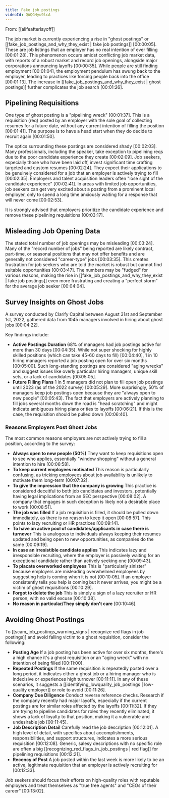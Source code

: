 ```yaml
---
title: Fake job postings
videoId: QAQGHyu9lcA
---
```


From: [[alifeafterlayoff]] <br/> 

The job market is currently experiencing a rise in "ghost postings" or [[fake_job_postings_and_why_they_exist | fake job postings]] <a class="yt-timestamp" data-t="00:00:05">[00:00:05]</a>. These are job listings that an employer has no real intention of ever filling <a class="yt-timestamp" data-t="00:01:28">[00:01:28]</a>. This phenomenon occurs amidst conflicting job market data, with reports of a robust market and record job openings, alongside major corporations announcing layoffs <a class="yt-timestamp" data-t="00:00:35">[00:00:35]</a>. While people are still finding employment <a class="yt-timestamp" data-t="00:01:04">[00:01:04]</a>, the employment pendulum has swung back to the employer, leading to practices like forcing people back into the office <a class="yt-timestamp" data-t="00:01:13">[00:01:13]</a>. The increase in [[fake_job_postings_and_why_they_exist | ghost postings]] further complicates the job search <a class="yt-timestamp" data-t="00:01:26">[00:01:26]</a>.

## Pipelining Requisitions

One type of ghost posting is a "pipelining wreck" <a class="yt-timestamp" data-t="00:01:37">[00:01:37]</a>. This is a requisition (req) posted by an employer with the sole goal of collecting resumes for a future date, without any current intention of filling the position <a class="yt-timestamp" data-t="00:01:41">[00:01:41]</a>. The purpose is to have a head start when they do decide to recruit again <a class="yt-timestamp" data-t="00:01:50">[00:01:50]</a>.

The optics surrounding these postings are considered shady <a class="yt-timestamp" data-t="00:02:03">[00:02:03]</a>. Many professionals, including the speaker, take exception to pipelining reqs due to the poor candidate experience they create <a class="yt-timestamp" data-t="00:02:09">[00:02:09]</a>. Job seekers, especially those who have been laid off, invest significant time crafting targeted and custom resumes <a class="yt-timestamp" data-t="00:02:24">[00:02:24]</a>. They expect their applications to be genuinely considered for a job that an employer is actively trying to fill <a class="yt-timestamp" data-t="00:02:35">[00:02:35]</a>. Employers and talent acquisition leaders often "lose sight of the candidate experience" <a class="yt-timestamp" data-t="00:02:41">[00:02:41]</a>. In areas with limited job opportunities, job seekers can get very excited about a posting from a prominent local employer, only to spend a long time anxiously waiting for a response that will never come <a class="yt-timestamp" data-t="00:02:53">[00:02:53]</a>.

It is strongly advised that employers prioritize the candidate experience and remove these pipelining requisitions <a class="yt-timestamp" data-t="00:03:17">[00:03:17]</a>.

## Misleading Job Opening Data

The stated total number of job openings may be misleading <a class="yt-timestamp" data-t="00:03:24">[00:03:24]</a>. Many of the "record number of jobs" being reported are likely contract, part-time, or seasonal positions that may not offer benefits and are generally not considered "career-type" jobs <a class="yt-timestamp" data-t="00:03:35">[00:03:35]</a>. This creates frustration for job seekers who are told the market is robust but cannot find suitable opportunities <a class="yt-timestamp" data-t="00:03:47">[00:03:47]</a>. The numbers may be "fudged" for various reasons, making the rise in [[fake_job_postings_and_why_they_exist | fake job postings]] even more frustrating and creating a "perfect storm" for the average job seeker <a class="yt-timestamp" data-t="00:04:04">[00:04:04]</a>.

## Survey Insights on Ghost Jobs

A survey conducted by Clarify Capital between August 31st and September 1st, 2022, gathered data from 1045 managers involved in hiring about ghost jobs <a class="yt-timestamp" data-t="00:04:22">[00:04:22]</a>.

Key findings include:
*   **Active Postings Duration** 68% of managers had job postings active for more than 30 days <a class="yt-timestamp" data-t="00:04:35">[00:04:35]</a>. While not super shocking for highly skilled positions (which can take 45-60 days to fill) <a class="yt-timestamp" data-t="00:04:40">[00:04:40]</a>, 1 in 10 hiring managers reported a job posting open for over six months <a class="yt-timestamp" data-t="00:05:00">[00:05:00]</a>. Such long-standing postings are considered "aging wrecks" and suggest issues like overly particular hiring managers, unique skill sets, or a lack of candidates <a class="yt-timestamp" data-t="00:05:05">[00:05:05]</a>.
*   **Future Filling Plans** 1 in 5 managers did not plan to fill open job postings until 2023 (as of the 2022 survey) <a class="yt-timestamp" data-t="00:05:29">[00:05:29]</a>. More surprisingly, 50% of managers keep job postings open because they are "always open to new people" <a class="yt-timestamp" data-t="00:05:43">[00:05:43]</a>. The fact that employers are actively planning to fill jobs several months down the road is "head scratching" and might indicate ambiguous hiring plans or ties to layoffs <a class="yt-timestamp" data-t="00:06:21">[00:06:21]</a>. If this is the case, the requisition should be pulled down <a class="yt-timestamp" data-t="00:06:40">[00:06:40]</a>.

### Reasons Employers Post Ghost Jobs

The most common reasons employers are not actively trying to fill a position, according to the survey:
*   **Always open to new people (50%)** They want to keep requisitions open to see who applies, essentially "window shopping" without a general intention to hire <a class="yt-timestamp" data-t="00:06:58">[00:06:58]</a>.
*   **To keep current employees motivated** This reason is particularly confusing, as tricking employees about job availability is unlikely to motivate them long-term <a class="yt-timestamp" data-t="00:07:32">[00:07:32]</a>.
*   **To give the impression that the company is growing** This practice is considered deceitful to both job candidates and investors, potentially having legal implications from an SEC perspective <a class="yt-timestamp" data-t="00:08:02">[00:08:02]</a>. A company that engages in such deception is likely not a desirable place to work <a class="yt-timestamp" data-t="00:08:51">[00:08:51]</a>.
*   **The job was filled** If a job requisition is filled, it should be pulled down immediately, as there is no reason to keep it open <a class="yt-timestamp" data-t="00:08:57">[00:08:57]</a>. This points to lazy recruiting or HR practices <a class="yt-timestamp" data-t="00:09:14">[00:09:14]</a>.
*   **To have an active pool of candidates/applicants in case there is turnover** This is analogous to individuals always keeping their resumes updated and being open to new opportunities, as companies do the same <a class="yt-timestamp" data-t="00:09:19">[00:09:19]</a>.
*   **In case an irresistible candidate applies** This indicates lazy and irresponsible recruiting, where the employer is passively waiting for an exceptional candidate rather than actively seeking one <a class="yt-timestamp" data-t="00:09:43">[00:09:43]</a>.
*   **To placate overworked employees** This is "particularly sinister" because employers are misleading overwhelmed employees by suggesting help is coming when it is not <a class="yt-timestamp" data-t="00:10:05">[00:10:05]</a>. If an employer consistently tells you help is coming but it never arrives, you might be a victim of ghost requisitions <a class="yt-timestamp" data-t="00:10:29">[00:10:29]</a>.
*   **Forgot to delete the job** This is simply a sign of a lazy recruiter or HR person, with no valid excuse <a class="yt-timestamp" data-t="00:10:38">[00:10:38]</a>.
*   **No reason in particular/They simply don't care** <a class="yt-timestamp" data-t="00:10:46">[00:10:46]</a>.

## Avoiding Ghost Postings

To [[scam_job_postings_warning_signs | recognize red flags in job postings]] and avoid falling victim to a ghost requisition, consider the following:
*   **Posting Age** If a job posting has been active for over six months, there's a high chance it's a ghost requisition or an "aging wreck" with no intention of being filled <a class="yt-timestamp" data-t="00:11:00">[00:11:00]</a>.
*   **Repeated Postings** If the same requisition is repeatedly posted over a long period, it indicates either a ghost job or a hiring manager who is indecisive or experiences high turnover <a class="yt-timestamp" data-t="00:11:11">[00:11:11]</a>. In any of these scenarios, it suggests a [[identifying_lowquality_job_postings | low-quality employer]] or role to avoid <a class="yt-timestamp" data-t="00:11:26">[00:11:26]</a>.
*   **Company Due Diligence** Conduct reverse reference checks. Research if the company recently had major layoffs, especially if the current postings are for similar roles affected by the layoffs <a class="yt-timestamp" data-t="00:11:32">[00:11:32]</a>. If they are trying to pipeline candidates for roles they recently eliminated, it shows a lack of loyalty to that position, making it a vulnerable and undesirable job <a class="yt-timestamp" data-t="00:11:45">[00:11:45]</a>.
*   **Job Description Detail** Carefully read the job description <a class="yt-timestamp" data-t="00:12:01">[00:12:01]</a>. A high level of detail, with specifics about accomplishments, responsibilities, and support structures, indicates a more serious requisition <a class="yt-timestamp" data-t="00:12:08">[00:12:08]</a>. Generic, salesy descriptions with no specific role are often a big [[recognizing_red_flags_in_job_postings | red flag]] for pipelining requisitions <a class="yt-timestamp" data-t="00:12:21">[00:12:21]</a>.
*   **Recency of Post** A job posted within the last week is more likely to be an active, legitimate requisition that an employer is actively recruiting for <a class="yt-timestamp" data-t="00:12:33">[00:12:33]</a>.

Job seekers should focus their efforts on high-quality roles with reputable employers and treat themselves as "true free agents" and "CEOs of their career" <a class="yt-timestamp" data-t="00:13:02">[00:13:02]</a>.